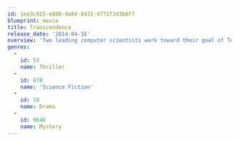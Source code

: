 ```yaml
---
id: 1ee3c915-e888-4a64-8431-4771f3d3b6f7
blueprint: movie
title: Transcendence
release_date: '2014-04-16'
overview: 'Two leading computer scientists work toward their goal of Technological Singularity,  as a radical anti-technology organization fights to prevent them from creating a world where computers can transcend the abilities of the human brain.'
genres:
  -
    id: 53
    name: Thriller
  -
    id: 878
    name: 'Science Fiction'
  -
    id: 18
    name: Drama
  -
    id: 9648
    name: Mystery
---
```

